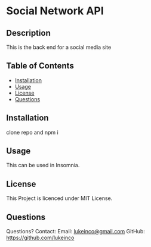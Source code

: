 
  # Social Network API

  ## Description
  This is the back end for a social media site

  ## Table of Contents
  - [Installation](#installation)
  - [Usage](#usage)
  - [License](#license)
  - [Questions](#questions)


  ## Installation
  clone repo and npm i

  ## Usage
  This can be used in Insomnia. 

  ## License
  This Project is licenced under MIT License.

  ## Questions
  Questions? Contact:
  Email: lukeinco@gmail.com
  GitHub: https://github.com/lukeinco
  